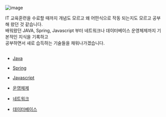 ![image](https://user-images.githubusercontent.com/54425801/73327254-86aa6e80-4298-11ea-875c-0a517ec64f11.png)<br>

IT 교육훈련을 수료할 때까지 개념도 모르고 왜 어떤식으로 작동 되는지도 모르고 공부해 왔던 것 같습니다.<br>
배워왔던 JAVA, Spring, Javascript 부터 네트워크나 데이터베이스 운영체제까지 기본적인 지식을 기록하고<br>
공부하면서 새로 습득하는 기술들을 채워나가겠습니다.  
<br>
+ [Java](https://github.com/cj05-21/tech-conception/tree/master/java)
  
+ [Spring]()
  
+ [Javascript]()
  
+ [운영체제]()
  
+ [네트워크]()
  
+ [데이터베이스]()
  

 

